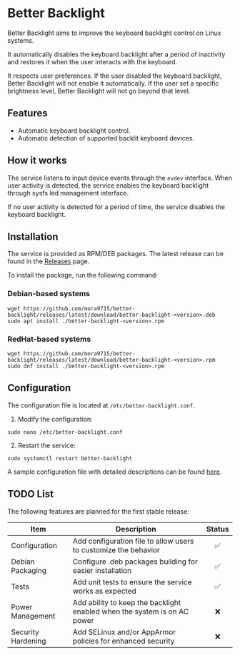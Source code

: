 # Better Backlight

Better Backlight aims to improve the keyboard backlight control on Linux systems.

It automatically disables the keyboard backlight after a period of inactivity and restores it when the user interacts
with the keyboard.

It respects user preferences. If the user disabled the keyboard backlight, Better Backlight will not enable it
automatically.
If the user set a specific brightness level, Better Backlight will not go beyond that level.

## Features

- Automatic keyboard backlight control.
- Automatic detection of supported backlit keyboard devices.

## How it works

The service listens to input device events through the `evdev` interface. When user activity is detected, the service
enables the keyboard backlight through sysfs led management interface.

If no user activity is detected for a period of time, the service disables the keyboard backlight.

## Installation

The service is provided as RPM/DEB packages. The latest release can be found in
the [Releases](https://github.com/mora9715/better-backlight/releases) page.

To install the package, run the following command:

### Debian-based systems

```shell
wget https://github.com/mora9715/better-backlight/releases/latest/download/better-backlight-<version>.deb
sudo apt install ./better-backlight-<version>.rpm
```

### RedHat-based systems

```shell
wget https://github.com/mora9715/better-backlight/releases/latest/download/better-backlight-<version>.rpm
sudo dnf install ./better-backlight-<version>.rpm
```

## Configuration

The configuration file is located at `/etc/better-backlight.conf`.

1. Modify the configuration:

```shell
sudo nano /etc/better-backlight.conf
```

2. Restart the service:

```shell
sudo systemctl restart better-backlight
```

A sample configuration file with detailed descriptions can be found [here](packaging/etc/better-backlight.conf).

## TODO List

The following features are planned for the first stable release:

| Item               | Description                                                              | Status |
|--------------------|--------------------------------------------------------------------------|:------:|
| Configuration      | Add configuration file to allow users to customize the behavior          |   ✅    |
| Debian Packaging   | Configure .deb packages building for easier installation                 |   ✅    |
| Tests              | Add unit tests to ensure the service works as expected                   |   ✅    |
| Power Management   | Add ability to keep the backlight enabled when the system is on AC power |   ❌    |
| Security Hardening | Add SELinux and/or AppArmor policies for enhanced security               |   ❌    |
